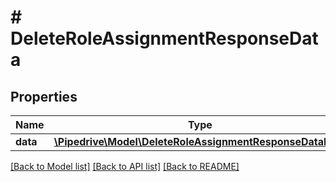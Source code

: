 # # DeleteRoleAssignmentResponseData

## Properties

Name | Type | Description | Notes
------------ | ------------- | ------------- | -------------
**data** | [**\Pipedrive\Model\DeleteRoleAssignmentResponseDataData**](DeleteRoleAssignmentResponseDataData.md) |  | [optional]

[[Back to Model list]](../../README.md#models) [[Back to API list]](../../README.md#endpoints) [[Back to README]](../../README.md)
